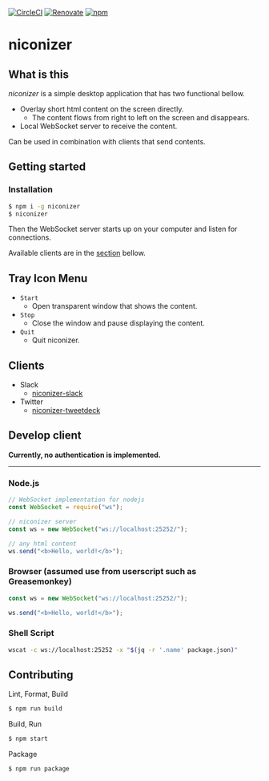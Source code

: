 [![CircleCI][circleci-badge]][circleci]
[![Renovate][renovate-badge]][renovate]
[![npm][npm-badge]][npm]

[circleci]: https://circleci.com/gh/matzkoh/niconizer
[circleci-badge]: https://circleci.com/gh/matzkoh/niconizer.svg?style=shield
[renovate]: https://renovatebot.com/
[renovate-badge]: https://img.shields.io/badge/renovate-enabled-brightgreen
[npm]: https://www.npmjs.com/package/niconizer
[npm-badge]: https://img.shields.io/npm/v/niconizer.svg

# niconizer

## What is this

_niconizer_ is a simple desktop application that has two functional bellow.

- Overlay short html content on the screen directly.
  - The content flows from right to left on the screen and disappears.
- Local WebSocket server to receive the content.

Can be used in combination with clients that send contents.

## Getting started

### Installation

```bash
$ npm i -g niconizer
$ niconizer
```

Then the WebSocket server starts up on your computer and listen for connections.

Available clients are in the [section](#clients) bellow.

## Tray Icon Menu

- `Start`
  - Open transparent window that shows the content.
- `Stop`
  - Close the window and pause displaying the content.
- `Quit`
  - Quit niconizer.

## Clients

- Slack
  - [niconizer-slack](https://github.com/matzkoh/niconizer-slack)
- Twitter
  - [niconizer-tweetdeck](https://github.com/matzkoh/userscripts/tree/master/packages/niconizer-tweetdeck)

## Develop client

**Currently, no authentication is implemented.**

---

### Node.js

```js
// WebSocket implementation for nodejs
const WebSocket = require("ws");

// niconizer server
const ws = new WebSocket("ws://localhost:25252/");

// any html content
ws.send("<b>Hello, world!</b>");
```

### Browser (assumed use from userscript such as Greasemonkey)

```js
const ws = new WebSocket("ws://localhost:25252/");

ws.send("<b>Hello, world!</b>");
```

### Shell Script

```sh
wscat -c ws://localhost:25252 -x "$(jq -r '.name' package.json)"
```

## Contributing

Lint, Format, Build

```bash
$ npm run build
```

Build, Run

```bash
$ npm start
```

Package

```bash
$ npm run package
```
